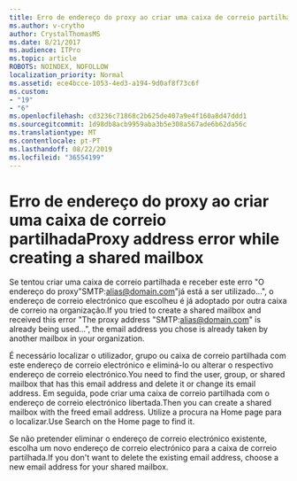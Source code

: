 ```yaml
---
title: Erro de endereço do proxy ao criar uma caixa de correio partilhada
ms.author: v-crytho
author: CrystalThomasMS
ms.date: 8/21/2017
ms.audience: ITPro
ms.topic: article
ROBOTS: NOINDEX, NOFOLLOW
localization_priority: Normal
ms.assetid: ece4bcce-1053-4ed3-a194-9d0af8f73c6f
ms.custom:
- "19"
- "6"
ms.openlocfilehash: cd3236c71868c2b625de407a9e4f160a8d47ddd1
ms.sourcegitcommit: 1d98db8acb9959aba3b5e308a567ade6b62da56c
ms.translationtype: MT
ms.contentlocale: pt-PT
ms.lasthandoff: 08/22/2019
ms.locfileid: "36554199"
---
```

# <a name="proxy-address-error-while-creating-a-shared-mailbox"></a><span data-ttu-id="cab6a-102">Erro de endereço do proxy ao criar uma caixa de correio partilhada</span><span class="sxs-lookup"><span data-stu-id="cab6a-102">Proxy address error while creating a shared mailbox</span></span>

<span data-ttu-id="cab6a-103">Se tentou criar uma caixa de correio partilhada e receber este erro "O endereço do proxy"SMTP:alias@domain.com"já está a ser utilizado...", o endereço de correio electrónico que escolheu é já adoptado por outra caixa de correio na organização.</span><span class="sxs-lookup"><span data-stu-id="cab6a-103">If you tried to create a shared mailbox and received this error "The proxy address "SMTP:alias@domain.com" is already being used…", the email address you chose is already taken by another mailbox in your organization.</span></span>
  
<span data-ttu-id="cab6a-104">É necessário localizar o utilizador, grupo ou caixa de correio partilhada com este endereço de correio electrónico e eliminá-lo ou alterar o respectivo endereço de correio electrónico.</span><span class="sxs-lookup"><span data-stu-id="cab6a-104">You need to find the user, group, or shared mailbox that has this email address and delete it or change its email address.</span></span> <span data-ttu-id="cab6a-105">Em seguida, pode criar uma caixa de correio partilhada com o endereço de correio electrónico libertada.</span><span class="sxs-lookup"><span data-stu-id="cab6a-105">Then you can create a shared mailbox with the freed email address.</span></span> <span data-ttu-id="cab6a-106">Utilize a procura na Home page para o localizar.</span><span class="sxs-lookup"><span data-stu-id="cab6a-106">Use Search on the Home page to find it.</span></span>
  
<span data-ttu-id="cab6a-107">Se não pretender eliminar o endereço de correio electrónico existente, escolha um novo endereço de correio electrónico para a caixa de correio partilhada.</span><span class="sxs-lookup"><span data-stu-id="cab6a-107">If you don't want to delete the existing email address, choose a new email address for your shared mailbox.</span></span>
  